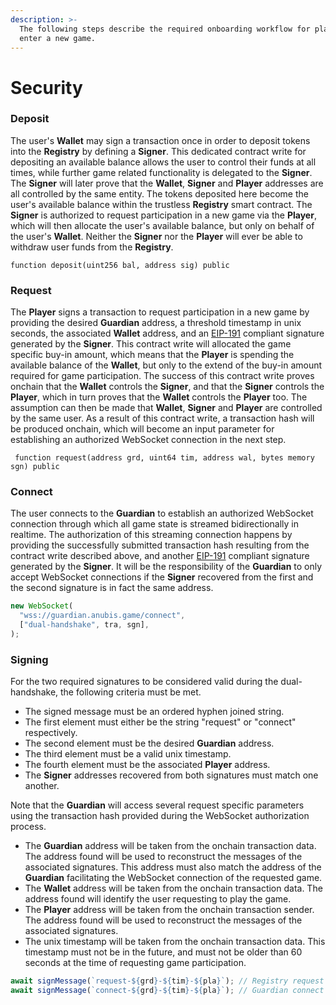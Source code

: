 ```yaml
---
description: >-
  The following steps describe the required onboarding workflow for players to
  enter a new game.
---
```


# Security

### Deposit

The user's **Wallet** may sign a transaction once in order to deposit tokens into the **Registry** by defining a **Signer**. This dedicated contract write for depositing an available balance allows the user to control their funds at all times, while further game related functionality is delegated to the **Signer**. The **Signer** will later prove that the **Wallet**, **Signer** and **Player** addresses are all controlled by the same entity. The tokens deposited here become the user's available balance within the trustless **Registry** smart contract. The **Signer** is authorized to request participation in a new game via the **Player**, which will then allocate the user's available balance, but only on behalf of the user's **Wallet**. Neither the **Signer** nor the **Player** will ever be able to withdraw user funds from the **Registry**.

```solidity
function deposit(uint256 bal, address sig) public
```

### Request

The **Player** signs a transaction to request participation in a new game by providing the desired **Guardian** address, a threshold timestamp in unix seconds, the associated **Wallet** address, and an [EIP-191](https://eips.ethereum.org/EIPS/eip-191) compliant signature generated by the **Signer**. This contract write will allocated the game specific buy-in amount, which means that the **Player** is spending the available balance of the **Wallet**, but only to the extend of the buy-in amount required for game participation. The success of this contract write proves onchain that the **Wallet** controls the **Signer**, and that the **Signer** controls the **Player**, which in turn proves that the **Wallet** controls the **Player** too. The assumption can then be made that **Wallet**, **Signer** and **Player** are controlled by the same user. As a result of this contract write, a transaction hash will be produced onchain, which will become an input parameter for establishing an authorized WebSocket connection in the next step.&#x20;

```solidity
 function request(address grd, uint64 tim, address wal, bytes memory sgn) public
```

### Connect

The user connects to the **Guardian** to establish an authorized WebSocket connection through which all game state is streamed bidirectionally in realtime. The authorization of this streaming connection happens by providing the successfully submitted transaction hash resulting from the contract write described above, and another [EIP-191](https://eips.ethereum.org/EIPS/eip-191) compliant signature generated by the **Signer**.  It will be the responsibility of the **Guardian** to only accept WebSocket connections if the **Signer** recovered from the first and the second signature is in fact the same address.

```typescript
new WebSocket(
  "wss://guardian.anubis.game/connect", 
  ["dual-handshake", tra, sgn],
);
```

### Signing

For the two required signatures to be considered valid during the dual-handshake, the following criteria must be met.

* The signed message must be an ordered hyphen joined string.&#x20;
* The first element must either be the string "request" or "connect" respectively.
* The second element must be the desired **Guardian** address.
* The third element must be a valid unix timestamp.
* The fourth element must be the associated **Player** address.
* The **Signer** addresses recovered from both signatures must match one another.

Note that the **Guardian** will access several request specific parameters using the transaction hash provided during the WebSocket authorization process.

* The **Guardian** address will be taken from the onchain transaction data. The address found will be used to reconstruct the messages of the associated signatures. This address must also match the address of the **Guardian** facilitating the WebSocket connection of the requested game.
* The **Wallet** address will be taken from the onchain transaction data. The address found will identify the user requesting to play the game.
* The **Player** address will be taken from the onchain transaction sender. The address found will be used to reconstruct the messages of the associated signatures.
* The unix timestamp will be taken from the onchain transaction data. This timestamp must not be in the future, and must not be older than 60 seconds at the time of requesting game participation.

```typescript
await signMessage(`request-${grd}-${tim}-${pla}`); // Registry request onchain
await signMessage(`connect-${grd}-${tim}-${pla}`); // Guardian connect offchain
```
